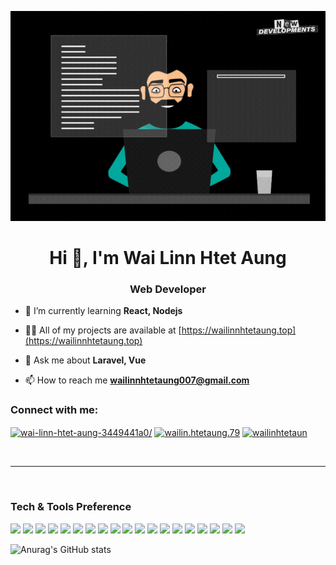 ![ken](https://github.com/WaiLinnHtetAung/WaiLinnHtetAung/blob/main/Untitled%20design%20(1).gif)
<h1 align="center">Hi 👋, I'm Wai Linn Htet Aung</h1>
<h3 align="center">Web Developer</h3>

- 🌱 I’m currently learning **React, Nodejs**

- 👨‍💻 All of my projects are available at [https://wailinnhtetaung.top](https://wailinnhtetaung.top)

- 💬 Ask me about **Laravel, Vue**

- 📫 How to reach me **wailinnhtetaung007@gmail.com**

<h3 align="left">Connect with me:</h3>
<p align="left">
<a href="https://linkedin.com/in/wai-linn-htet-aung-3449441a0/" target="blank"><img align="center" src="https://raw.githubusercontent.com/rahuldkjain/github-profile-readme-generator/master/src/images/icons/Social/linked-in-alt.svg" alt="wai-linn-htet-aung-3449441a0/" height="30" width="40" /></a>
<a href="https://fb.com/wailin.htetaung.79" target="blank"><img align="center" src="https://raw.githubusercontent.com/rahuldkjain/github-profile-readme-generator/master/src/images/icons/Social/facebook.svg" alt="wailin.htetaung.79" height="30" width="40" /></a>
<a href="https://instagram.com/wailinhtetaun" target="blank"><img align="center" src="https://raw.githubusercontent.com/rahuldkjain/github-profile-readme-generator/master/src/images/icons/Social/instagram.svg" alt="wailinhtetaun" height="30" width="40" /></a>
</p>

<br />

*************

<br />

### Tech & Tools Preference

<img src = "https://img.shields.io/badge/-HTML5-E34F26?style=flat&logo=html5&logoColor=white">
<img src = "https://img.shields.io/badge/-CSS3-1572B6?style=flat&logo=css3&logoColor=white">
<img src="https://img.shields.io/badge/-Bootstrap-563D7C?style=flat&logo=bootstrap&logoColor=white">
<img src="https://img.shields.io/badge/-JavaScript-eed718?style=flat&logo=javascript&logoColor=ffffff">
<img src="https://img.shields.io/badge/-Vue-f2f2f2?style=flat&logo=vuetify&logoColor=11B62C">
<img src="https://img.shields.io/badge/-React-000000?style=flat&logo=react&logoColor=00c8ff">
<img src="https://img.shields.io/badge/-Laravel-D7B9D5?style=flat&logo=laravel&logoColor=C94752%22">
<img src="https://img.shields.io/badge/-MongoDB-4DB33D?style=flat&logo=mongodb&logoColor=FFFFFF">
<img src="https://img.shields.io/badge/-MySQL-F29111?style=flat&logo=mysql&logoColor=FFFFFF">
<img src="https://img.shields.io/badge/-Express.js-787878?style=flat">
<img src="https://img.shields.io/badge/-Node.js-3C873A?style=flat&logo=Node.js&logoColor=white">
<img src="https://img.shields.io/badge/-Firebase-FFA611?style=flat&logo=firebase&logoColor=FFFFFF">
<img src="http://img.shields.io/badge/-Google%20Cloud%20Platform-4285F4?style=flat&logo=google%20cloud&logoColor=white">
<img src="https://img.shields.io/badge/-Progressive Web Apps-5A0FC8?style=flat">
<img src="http://img.shields.io/badge/-Git-F1502F?style=flat&logo=git&logoColor=FFFFFF">
<img src="http://img.shields.io/badge/-Github-000000?style=flat&logo=github&logoColor=FFFFFF">
<img src="http://img.shields.io/badge/-VS%20Code-007ACC?style=flat&logo=visual%20studio%20code&logoColor=white">
<img src="http://img.shields.io/badge/-Heroku-430098?style=flat&logo=heroku&logoColor=white">
<img src="http://img.shields.io/badge/-Vercel-black?style=flat&logo=vercel&logoColor=white">

<br />

![Anurag's GitHub stats](https://github-readme-stats.vercel.app/api?username=WaiLinnHtetAung&show_icons=true&theme=tokyonight)
